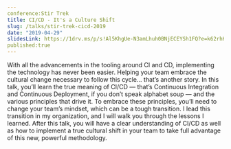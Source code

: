 ```yaml
---
conference:Stir Trek
title: CI/CD - It's a Culture Shift
slug: /talks/stir-trek-cicd-2019
date: "2019-04-29"
slidesLink: https://1drv.ms/p/s!Al5KhgUe-N3amLhuh0BNjECEYSh1FQ?e=k62rhK
published:true
---
```


With all the advancements in the tooling around CI and CD, implementing the technology has never been easier. Helping your team embrace the cultural change necessary to follow this cycle… that’s another story. In this talk, you’ll learn the true meaning of CI/CD — that’s Continuous Integration and Continuous Deployment, if you don’t speak alphabet soup — and the various principles that drive it. To embrace these principles, you’ll need to change your team’s mindset, which can be a tough transition. I lead this transition in my organization, and I will walk you through the lessons I learned. After this talk, you will have a clear understanding of CI/CD as well as how to implement a true cultural shift in your team to take full advantage of this new, powerful methodology.
